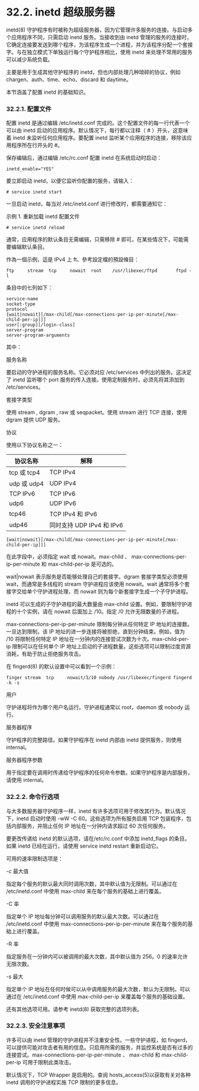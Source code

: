 # 32.2. inetd 超级服务器

inetd(8) 守护程序有时被称为超级服务器，因为它管理许多服务的连接。与启动多个应用程序不同，只需启动 inetd 服务。当接收到由 inetd 管理的服务的连接时，它确定连接要发送到哪个程序，为该程序生成一个进程，并为该程序分配一个套接字。与在独立模式下单独运行每个守护程序相比，使用 inetd 来处理不常用的服务可以减少系统负载。

主要是用于生成其他守护程序的 inetd，但也内部处理几种琐碎的协议，例如 chargen、auth、time、echo、discard 和 daytime。

本节涵盖了配置 inetd 的基础知识。

### 32.2.1. 配置文件

配置 inetd 是通过编辑 /etc/inetd.conf 完成的。这个配置文件的每一行代表一个可以由 inetd 启动的应用程序。默认情况下，每行都以注释（ # ）开头，这意味着 inetd 未监听任何应用程序。要配置 inetd 监听某个应用程序的连接，移除该应用程序所在行开头的 #。

保存编辑后，通过编辑 /etc/rc.conf 配置 inetd 在系统启动时启动：

```
inetd_enable="YES"
```

要立即启动 inetd，以便它监听你配置的服务，请输入：

```
# service inetd start
```

一旦启动 inetd，每当对 /etc/inetd.conf 进行修改时，都需要通知它：

示例 1. 重新加载 inetd 配置文件

```
# service inetd reload
```

通常，应用程序的默认条目无需编辑，只需移除 # 即可。在某些情况下，可能需要编辑默认条目。

作為一個示例，這是 IPv4 上 ft、參考設定檔的預設條目：

```
ftp     stream  tcp     nowait  root    /usr/libexec/ftpd       ftpd -l
```

条目中的七列如下：

```
service-name
socket-type
protocol
{wait|nowait}[/max-child[/max-connections-per-ip-per-minute[/max-child-per-ip]]]
user[:group][/login-class]
server-program
server-program-arguments
```

 其中：

 服务名称

要启动的守护进程的服务名称。它必须对应 /etc/services 中列出的服务。这决定了 inetd 监听哪个 port 服务的传入连接。使用定制服务时，必须先将其添加到 /etc/services。

 套接字类型

使用 stream , dgram , raw 或 seqpacket。使用 stream 进行 TCP 连接，使用 dgram 提供 UDP 服务。

 协议

使用以下协议名称之一：

| 协议名称    | 解释                      |
| ------------- | --------------------------- |
| tcp 或 tcp4 | TCP IPv4                  |
| udp 或 udp4 | UDP IPv4                  |
| TCP IPv6    | TCP IPv6                  |
| udp6        | UDP IPv6                  |
| tcp46       | TCP IPv4 和 IPv6          |
| udp46       | 同时支持 UDP IPv4 和 IPv6 |

`{wait|nowait}[/max-child[/max-connections-per-ip-per-minute[/max-child-per-ip]]]`

在此字段中，必须指定 wait 或 nowait。max-child 、 max-connections-per-ip-per-minute 和 max-child-per-ip 是可选的。

wait|nowait 表示服务是否能够处理自己的套接字。dgram 套接字类型必须使用 wait，而通常是多线程的 stream 守护进程应该使用 nowait。wait 通常将多个套接字交给单个守护进程处理，而 nowait 则为每个新套接字生成一个子守护进程。

inetd 可以生成的子守护进程的最大数量由 max-child 设置。例如，要限制守护进程的十个实例，请在 nowait 后面加上 /10。指定 /0 允许无限数量的子进程。

max-connections-per-ip-per-minute 限制每分钟从任何特定 IP 地址的连接数。一旦达到限制，该 IP 地址的进一步连接将被拒绝，直到分钟结束。例如，值为 /10 将限制任何特定 IP 地址在一分钟内的连接尝试次数为十次。max-child-per-ip 限制可以在任何单个 IP 地址上启动的子进程数量。这些选项可以限制过度资源消耗，有助于防止拒绝服务攻击。

在 fingerd(8) 的默认设置中可以看到一个示例：

```
finger stream  tcp     nowait/3/10 nobody /usr/libexec/fingerd fingerd -k -s
```

 用户

守护进程将作为哪个用户名运行。守护进程通常以 root，daemon 或 nobody 运行。

 服务器程序

守护程序的完整路径。如果守护程序在 inetd 内部由 inetd 提供服务，则使用 internal。

服务器程序参数

用于指定要在调用时传递给守护程序的任何命令参数。如果守护程序是内部服务，请使用 internal。

### 32.2.2. 命令行选项

与大多数服务器守护程序一样，inetd 有许多选项可用于修改其行为。默认情况下，inetd 启动时使用 -wW -C 60。这些选项为所有服务启用 TCP 包装程序，包括内部服务，并阻止任何 IP 地址在一分钟内请求超过 60 次任何服务。

要更改传递给 inetd 的默认选项，请在/etc/rc.conf 中添加 inetd_flags 的条目。如果 inetd 已经在运行，请使用 service inetd restart 重新启动它。

可用的速率限制选项是：

 -c 最大值

指定每个服务的默认最大同时调用次数，其中默认值为无限制。可以通过在 /etc/inetd.conf 中使用 max-child 来在每个服务的基础上进行覆盖。

 -C 率

指定单个 IP 地址每分钟可以调用服务的默认最大次数。可以通过在 /etc/inetd.conf 中使用 max-connections-per-ip-per-minute 来在每个服务的基础上进行覆盖。

 -R 率

指定服务在一分钟内可以被调用的最大次数，其中默认值为 256。0 的速率允许无限次数。

 -s 最大

指定单个 IP 地址在任何时候可以从中调用服务的最大次数，默认为无限制。可以通过在 /etc/inetd.conf 中使用 max-child-per-ip 来覆盖每个服务的基础设置。

还有其他选项可用。请参考 inetd(8) 获取完整的选项列表。

### 32.2.3. 安全注意事项

许多可以由 inetd 管理的守护进程并不注重安全性。一些守护进程，如 fingerd，可以提供可能对攻击者有用的信息。只启用所需的服务，并监控系统是否有过多的连接尝试。max-connections-per-ip-per-minute 、 max-child 和 max-child-per-ip 可用于限制此类攻击。

默认情况下，TCP Wrapper 是启用的。查阅 hosts_access(5)以获取有关对各种 inetd 调用的守护进程实施 TCP 限制的更多信息。
